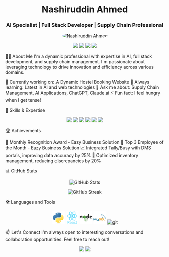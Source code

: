 <h1 align="center">Nashiruddin Ahmed</h1>
<h3 align="center">AI Specialist | Full Stack Developer | Supply Chain Professional</h3>
<p align="center">
  <img src="https://media.licdn.com/dms/image/D4D03AQHPqdWQBJy4rg/profile-displayphoto-shrink_800_800/0/1695797095767?e=1727913600&v=beta&t=7X1bnArC4KDgchgy1TmFyyevf9ltoA5pRt_YFIDBFSA" alt="Nashiruddin Ahmed" width="200" style="border-radius:50%;">
</p>
<p align="center">
  <a href="https://linkedin.com/in/nashiruddin-ahmed"><img src="https://img.shields.io/badge/-LinkedIn-0077B5?style=flat-square&logo=Linkedin&logoColor=white"/></a>
  <a href="https://twitter.com/iamanshir"><img src="https://img.shields.io/badge/-Twitter-1DA1F2?style=flat-square&logo=Twitter&logoColor=white"/></a>
  <a href="https://iamnashir.netlify.app/"><img src="https://img.shields.io/badge/-Portfolio-000000?style=flat-square&logo=react&logoColor=white"/></a>
  <a href="mailto:nashir8609@gmail.com"><img src="https://img.shields.io/badge/-Email-D14836?style=flat-square&logo=Gmail&logoColor=white"/></a>
</p>

👨‍💻 About Me
I'm a dynamic professional with expertise in AI, full stack development, and supply chain management. I'm passionate about leveraging technology to drive innovation and efficiency across various domains.

🔭 Currently working on: A Dynamic Hostel Booking Website
🌱 Always learning: Latest in AI and web technologies
💬 Ask me about: Supply Chain Management, AI Applications, ChatGPT, Claude.ai
⚡ Fun fact: I feel hungry when I get tense!


🚀 Skills & Expertise
<p align="center">
  <img src="https://img.shields.io/badge/-Python-3776AB?style=for-the-badge&logo=python&logoColor=white"/>
  <img src="https://img.shields.io/badge/-React-61DAFB?style=for-the-badge&logo=react&logoColor=black"/>
  <img src="https://img.shields.io/badge/-Node.js-339933?style=for-the-badge&logo=node.js&logoColor=white"/>
  <img src="https://img.shields.io/badge/-AI & ML-FF6F00?style=for-the-badge&logo=tensorflow&logoColor=white"/>
  <img src="https://img.shields.io/badge/-Supply Chain-4285F4?style=for-the-badge&logo=google-cloud&logoColor=white"/>
  <img src="https://img.shields.io/badge/-Full Stack-0089D6?style=for-the-badge&logo=microsoft-azure&logoColor=white"/>
</p>

🏆 Achievements

🥇 Monthly Recognition Award - Eazy Business Solution
🏅 Top 3 Employee of the Month - Eazy Business Solution
📈 Integrated Tally/Busy with DMS portals, improving data accuracy by 25%
🚀 Optimized inventory management, reducing discrepancies by 20%


📊 GitHub Stats
<p align="center">
  <img src="https://github-readme-stats.vercel.app/api?username=iamnashir&show_icons=true&theme=radical" alt="GitHub Stats" />
</p>
<p align="center">
  <img src="https://github-readme-streak-stats.herokuapp.com/?user=iamnashir&theme=radical" alt="GitHub Streak" />
</p>

🛠️ Languages and Tools
<p align="center">
  <img src="https://raw.githubusercontent.com/devicons/devicon/master/icons/python/python-original.svg" alt="python" width="40" height="40"/>
  <img src="https://raw.githubusercontent.com/devicons/devicon/master/icons/react/react-original-wordmark.svg" alt="react" width="40" height="40"/>
  <img src="https://raw.githubusercontent.com/devicons/devicon/master/icons/nodejs/nodejs-original-wordmark.svg" alt="nodejs" width="40" height="40"/>
  <img src="https://raw.githubusercontent.com/devicons/devicon/master/icons/mysql/mysql-original-wordmark.svg" alt="mysql" width="40" height="40"/>
  <img src="https://www.vectorlogo.zone/logos/git-scm/git-scm-icon.svg" alt="git" width="40" height="40"/>
</p>

📫 Let's Connect
I'm always open to interesting conversations and collaboration opportunities. Feel free to reach out!
<p align="center">
  <a href="https://linkedin.com/in/nashiruddin-ahmed"><img src="https://img.shields.io/badge/-Connect on LinkedIn-0077B5?style=for-the-badge&logo=Linkedin&logoColor=white"/></a>
  <a href="mailto:nashir8609@gmail.com"><img src="https://img.shields.io/badge/-Send an Email-D14836?style=for-the-badge&logo=Gmail&logoColor=white"/></a>
</p>

